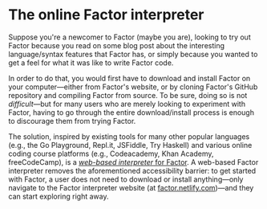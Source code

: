 # The online Factor interpreter

Suppose you're a newcomer to Factor (maybe you are), looking to try
out Factor because you read on some blog post about the interesting
language/syntax features that Factor has, or simply because you wanted
to get a feel for what it was like to write Factor code.

In order to do that, you would first have to download and install
Factor on your computer—either from Factor's website, or by cloning
Factor's GitHub repository and compiling Factor from source.  To be
sure, doing so is not _difficult_—but for many users who are merely
looking to experiment with Factor, having to go through the entire
download/install process is enough to discourage them from trying
Factor.

The solution, inspired by existing tools for many other popular
languages (e.g., the Go Playground, Repl.it, JSFiddle, Try Haskell)
and various online coding course platforms (e.g., Codeacademy, Khan
Academy, freeCodeCamp), is a [_web-based interpreter_ for
Factor](https://factor.netlify.com).  A web-based Factor interpreter
removes the aforementioned accessibility barrier: to get started with
Factor, a user does not need to download or install anything—only
navigate to the Factor interpreter website (at
[factor.netlify.com](https://factor.netlify.com))—and they can start
exploring right away.

